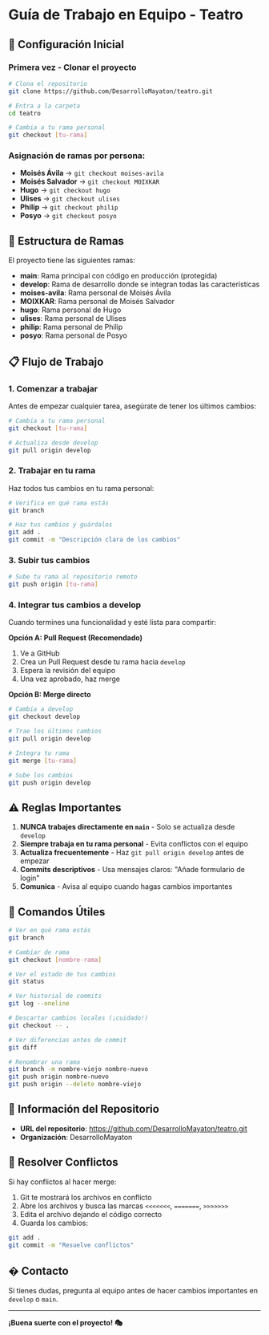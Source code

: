 # Guía de Trabajo en Equipo - Teatro

## 🚀 Configuración Inicial

### Primera vez - Clonar el proyecto

```bash
# Clona el repositorio
git clone https://github.com/DesarrolloMayaton/teatro.git

# Entra a la carpeta
cd teatro

# Cambia a tu rama personal
git checkout [tu-rama]
```

### Asignación de ramas por persona:
- **Moisés Ávila** → `git checkout moises-avila`
- **Moisés Salvador** → `git checkout MOIXKAR`
- **Hugo** → `git checkout hugo`
- **Ulises** → `git checkout ulises`
- **Philip** → `git checkout philip`
- **Posyo** → `git checkout posyo`

## 🌿 Estructura de Ramas

El proyecto tiene las siguientes ramas:

- **main**: Rama principal con código en producción (protegida)
- **develop**: Rama de desarrollo donde se integran todas las características
- **moises-avila**: Rama personal de Moisés Ávila
- **MOIXKAR**: Rama personal de Moisés Salvador
- **hugo**: Rama personal de Hugo
- **ulises**: Rama personal de Ulises
- **philip**: Rama personal de Philip
- **posyo**: Rama personal de Posyo

## 📋 Flujo de Trabajo

### 1. Comenzar a trabajar

Antes de empezar cualquier tarea, asegúrate de tener los últimos cambios:

```bash
# Cambia a tu rama personal
git checkout [tu-rama]

# Actualiza desde develop
git pull origin develop
```

### 2. Trabajar en tu rama

Haz todos tus cambios en tu rama personal:

```bash
# Verifica en qué rama estás
git branch

# Haz tus cambios y guárdalos
git add .
git commit -m "Descripción clara de los cambios"
```

### 3. Subir tus cambios

```bash
# Sube tu rama al repositorio remoto
git push origin [tu-rama]
```

### 4. Integrar tus cambios a develop

Cuando termines una funcionalidad y esté lista para compartir:

**Opción A: Pull Request (Recomendado)**
1. Ve a GitHub
2. Crea un Pull Request desde tu rama hacia `develop`
3. Espera la revisión del equipo
4. Una vez aprobado, haz merge

**Opción B: Merge directo**
```bash
# Cambia a develop
git checkout develop

# Trae los últimos cambios
git pull origin develop

# Integra tu rama
git merge [tu-rama]

# Sube los cambios
git push origin develop
```

## ⚠️ Reglas Importantes

1. **NUNCA trabajes directamente en `main`** - Solo se actualiza desde `develop`
2. **Siempre trabaja en tu rama personal** - Evita conflictos con el equipo
3. **Actualiza frecuentemente** - Haz `git pull origin develop` antes de empezar
4. **Commits descriptivos** - Usa mensajes claros: "Añade formulario de login"
5. **Comunica** - Avisa al equipo cuando hagas cambios importantes

## 🔄 Comandos Útiles

```bash
# Ver en qué rama estás
git branch

# Cambiar de rama
git checkout [nombre-rama]

# Ver el estado de tus cambios
git status

# Ver historial de commits
git log --oneline

# Descartar cambios locales (¡cuidado!)
git checkout -- .

# Ver diferencias antes de commit
git diff

# Renombrar una rama
git branch -m nombre-viejo nombre-nuevo
git push origin nombre-nuevo
git push origin --delete nombre-viejo
```

## 🔗 Información del Repositorio

- **URL del repositorio**: https://github.com/DesarrolloMayaton/teatro.git
- **Organización**: DesarrolloMayaton

## 🚨 Resolver Conflictos

Si hay conflictos al hacer merge:

1. Git te mostrará los archivos en conflicto
2. Abre los archivos y busca las marcas `<<<<<<<`, `=======`, `>>>>>>>`
3. Edita el archivo dejando el código correcto
4. Guarda los cambios:
```bash
git add .
git commit -m "Resuelve conflictos"
```

## �  Contacto

Si tienes dudas, pregunta al equipo antes de hacer cambios importantes en `develop` o `main`.

---

**¡Buena suerte con el proyecto! 🎭**
